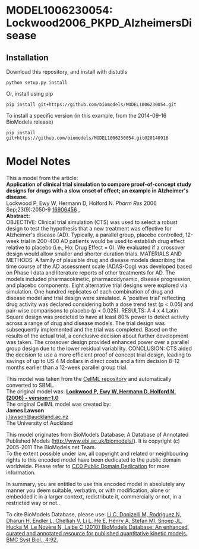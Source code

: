 # MODEL1006230054: Lockwood2006_PKPD_AlzheimersDisease

## Installation

Download this repository, and install with distutils

`python setup.py install`

Or, install using pip

`pip install git+https://github.com/biomodels/MODEL1006230054.git`

To install a specific version (in this example, from the 2014-09-16 BioModels release)

`pip install git+https://github.com/biomodels/MODEL1006230054.git@20140916`


# Model Notes


This a model from the article:  
**Application of clinical trial simulation to compare proof-of-concept study designs for drugs with a slow onset of effect; an example in Alzheimer's disease.**   
Lockwood P, Ewy W, Hermann D, Holford N. _Pharm Res_ 2006 Sep;23(9):2050-9
[16906456](http://www.ncbi.nlm.nih.gov/pubmed/16906456) ,  
**Abstract:**   
OBJECTIVE: Clinical trial simulation (CTS) was used to select a robust design
to test the hypothesis that a new treatment was effective for Alzheimer's
disease (AD). Typically, a parallel group, placebo controlled, 12-week trial
in 200-400 AD patients would be used to establish drug effect relative to
placebo (i.e., Ho: Drug Effect = 0). We evaluated if a crossover design would
allow smaller and shorter duration trials. MATERIALS AND METHODS: A family of
plausible drug and disease models describing the time course of the AD
assessment scale (ADAS-Cog) was developed based on Phase I data and literature
reports of other treatments for AD. The models included pharmacokinetic,
pharmacodynamic, disease progression, and placebo components. Eight
alternative trial designs were explored via simulation. One hundred replicates
of each combination of drug and disease model and trial design were simulated.
A 'positive trial' reflecting drug activity was declared considering both a
dose trend test (p < 0.05) and pair-wise comparisons to placebo (p < 0.025).
RESULTS: A 4 x 4 Latin Square design was predicted to have at least 80% power
to detect activity across a range of drug and disease models. The trial design
was subsequently implemented and the trial was completed. Based on the results
of the actual trial, a conclusive decision about further development was
taken. The crossover design provided enhanced power over a parallel group
design due to the lower residual variability. CONCLUSION: CTS aided the
decision to use a more efficient proof of concept trial design, leading to
savings of up to US 4 M dollars in direct costs and a firm decision 8-12
months earlier than a 12-week parallel group trial.

This model was taken from the [CellML
repository](http://www.cellml.org/models) and automatically converted to SBML.  
The original model was: [ **Lockwood P, Ewy W, Hermann D, Holford N. (2006) -
version=1.0**
](http://models.cellml.org/exposure/60366c003dba765e53609eaca35027fd)  
The original CellML model was created by:  
**James Lawson**   
j.lawson@auckland.ac.nz  
The University of Auckland  

This model originates from BioModels Database: A Database of Annotated
Published Models (http://www.ebi.ac.uk/biomodels/). It is copyright (c)
2005-2011 The BioModels.net Team.  
To the extent possible under law, all copyright and related or neighbouring
rights to this encoded model have been dedicated to the public domain
worldwide. Please refer to [CC0 Public Domain
Dedication](http://creativecommons.org/publicdomain/zero/1.0/) for more
information.

In summary, you are entitled to use this encoded model in absolutely any
manner you deem suitable, verbatim, or with modification, alone or embedded it
in a larger context, redistribute it, commercially or not, in a restricted way
or not..  
  
To cite BioModels Database, please use: [Li C, Donizelli M, Rodriguez N,
Dharuri H, Endler L, Chelliah V, Li L, He E, Henry A, Stefan MI, Snoep JL,
Hucka M, Le Novère N, Laibe C (2010) BioModels Database: An enhanced, curated
and annotated resource for published quantitative kinetic models. BMC Syst
Biol., 4:92.](http://www.ncbi.nlm.nih.gov/pubmed/20587024)


